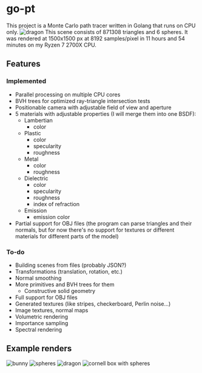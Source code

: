 # go-pt

This project is a Monte Carlo path tracer written in Golang that runs on CPU only.
![dragon](./images/dragon_big.png)
This scene consists of 871308 triangles and 6 spheres. It was rendered at 1500x1500 px at 8192 samples/pixel in 11 hours and 54 minutes on my Ryzen 7 2700X CPU.

## Features
### Implemented
- Parallel processing on multiple CPU cores
- BVH trees for optimized ray-triangle intersection tests
- Positionable camera with adjustable field of view and aperture
- 5 materials with adjustable properties (I will merge them into one BSDF):
    - Lambertian
        - color
    - Plastic
        - color
        - specularity
        - roughness
    - Metal
        - color
        - roughness
    - Dielectric
        - color
        - specularity
        - roughness
        - index of refraction
    - Emission
        - emission color
- Partial support for OBJ files (the program can parse triangles and their normals, but for now there's no support for textures or different materials for different parts of the model)
### To-do
- Building scenes from files (probably JSON?)
- Transformations (translation, rotation, etc.)
- Normal smoothing
- More primitives and BVH trees for them
    - Constructive solid geometry
- Full support for OBJ files
- Generated textures (like stripes, checkerboard, Perlin noise...)
- Image textures, normal maps
- Volumetric rendering
- Importance sampling
- Spectral rendering

## Example renders
![bunny](./images/bunny.png)
![spheres](./images/spheres.png)
![dragon](./images/dragon_small.png)
![cornell box with spheres](./images/cornell_spheres.png)